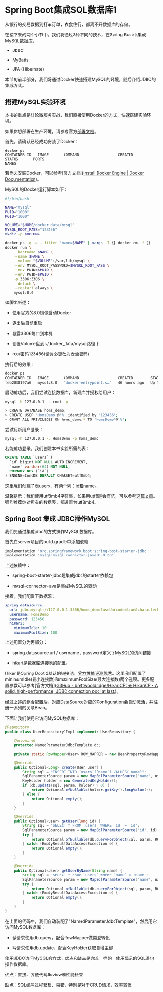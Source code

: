 # Spring Boot集成SQL数据库1

从银行的交易数据到打车订单，衣食住行，都离不开数据库的存储。

在接下来的两个小节中，我们将通过3种不同的技术，在Spring Boot中集成MySQL数据库。

- JDBC

- MyBatis

- JPA (Hibernate)

本节的前半部分，我们将通过Docker快速搭建MySQL的环境，随后介绍JDBC的集成方式。

## 搭建MySQL实验环境

本书的重点是讨论微服务实战，我们直接使用Docker的方式，快速搭建实验环境。

如果你想部署在生产环境，请参考官方[部署文档](https://dev.mysql.com/doc/mysql-installation-excerpt/8.0/en/linux-installation.html)。

首先，请确认已经成功安装了Docker：

```shell
docker ps 
CONTAINER ID   IMAGE       COMMAND                  CREATED        STATUS       PORTS                                                  NAMES
```

若尚未安装Docker，可以参考[官方文档]([Install Docker Engine | Docker Documentation](https://docs.docker.com/engine/install/))。

MySQL的Docker运行脚本如下：

```bash
#!/bin/bash

NAME="mysql"
PUID="1000"
PGID="1000"

VOLUME="$HOME/docker_data/mysql"
MYSQL_ROOT_PASS="123456"
mkdir -p $VOLUME 

docker ps -q -a --filter "name=$NAME" | xargs -I {} docker rm -f {}
docker run \
    --hostname $NAME \
    --name $NAME \
    --volume "$VOLUME":/var/lib/mysql \
    --env MYSQL_ROOT_PASSWORD=$MYSQL_ROOT_PASS \
    --env PUID=$PUID \
    --env PGID=$PGID \
    -p 3306:3306 \
    --detach \
    --restart always \
    mysql:8.0
```

如脚本所述：

- 使用官方的8.0镜像启动Docker

- 退出后自动重启

- 暴露3306端口到本机

- 设置Volume盘到~/docker_data/mysql路径下

- root密码123456(请务必更改为安全密码)

执行后的效果：

```bash
docker ps
CONTAINER ID   IMAGE       COMMAND                  CREATED        STATUS       PORTS                                                  NAMES
feb2838197a6   mysql:8.0   "docker-entrypoint.s…"   46 hours ago   Up 7 hours   0.0.0.0:3306->3306/tcp, :::3306->3306/tcp, 33060/tcp   mysql
```

启动成功后，我们尝试连接数据库，新建库并授权给用户：

```bash
mysql -h 127.0.0.1 -u root -p

> CREATE DATABASE homs_demo;
> CREATE USER 'HomsDemo'@'%' identified by '123456';
> GRANT ALL PRIVILEGES ON homs_demo.* TO 'HomsDemo'@'%';
```

尝试用新用户登录：

```bash
mysql -h 127.0.0.1 -u HomsDemo -p homs_demo
```

若能成功登录，我们创建本书实验所需的表：

```sql
CREATE TABLE `users` (
  `id` bigint NOT NULL AUTO_INCREMENT,
  `name` varchar(64) NOT NULL,
  PRIMARY KEY (`id`)
) ENGINE=InnoDB DEFAULT CHARSET=utf8mb4;
```

这里我们创建了表users，有两个列：id和name。

温馨提示：我们使用utf8mb4字符集，如果用utf8是会有坑，可以参考[这篇文章]([掘金](https://adamhooper.medium.com/in-mysql-never-use-utf8-use-utf8mb4-11761243e434))。强烈推荐你对所有的数据表，都设置为utf8mb4。

## Spring Boot 集成 JDBC操作MySQL

我们先通过集成jdbc的方式操作MySQL数据库。

首先在server项目的build.gradle中添加依赖

```groovy
implementation 'org.springframework.boot:spring-boot-starter-jdbc'
implementation 'mysql:mysql-connector-java:8.0.20'
```

上述依赖中：

- spring-boot-starter-jdbc是集成jdbc的starter依赖包

- mysql-connector-java是集成MySQL的驱动

接着，我们配置下数据源：

```yaml
spring.datasource:
  url: jdbc:mysql://127.0.0.1:3306/homs_demo?useUnicode=true&characterEncoding=UTF-8&useSSL=false
  username: HomsDemo
  password: 123456
  hikari:
    minimumIdle: 10
    maximumPoolSize: 100
```

上述配置分为两部分：

- spring.datasource.url / username / password定义了MySQL的访问链接

- hikari是数据库连接池的配置。

Hikari是Spring Boot 2默认的链接池，[官方性能评测优秀](https://github.com/brettwooldridge/HikariCP-benchmark)。这里我们配置了minimumIdle(最小连接数)和maximumPoolSize(最大连接数)两个选项。更多配置参数可以参考[官方文档]([GitHub - brettwooldridge/HikariCP: 光 HikariCP・A solid, high-performance, JDBC connection pool at last.](https://github.com/brettwooldridge/HikariCP#gear-configuration-knobs-baby))。

经过上述的组合配置后，对应DataSource对应的Configuration会自动激活，并注册一系列的关联Bean。

下面让我们使用它访问MySQL数据库：

```java
@Repository
public class UserRepository1Impl implements UserRepository {

    @Autowired
    protected NamedParameterJdbcTemplate db;

    private static RowMapper<User> ROW_MAPPER = new BeanPropertyRowMapper<>(User.class);

    @Override
    public Optional<Long> create(User user) {
        String sql = "INSERT INTO `users`(`name`) VALUES(:name)";
        SqlParameterSource param = new MapSqlParameterSource("name", user.getName());
        KeyHolder holder = new GeneratedKeyHolder();
        if (db.update(sql, param, holder) > 0) {
            return Optional.ofNullable(holder.getKey().longValue());
        } else {
            return Optional.empty();
        }
    }

    @Override
    public Optional<User> getUser(long id) {
        String sql = "SELECT * FROM `users` WHERE `id` = :id";
        SqlParameterSource param = new MapSqlParameterSource("id", id);
        try {
            return Optional.ofNullable(db.queryForObject(sql, param, ROW_MAPPER));
        } catch (EmptyResultDataAccessException e) {
            return Optional.empty();
        }
    }

    @Override
    public Optional<User> getUserByName(String name) {
        String sql = "SELECT * FROM `users` WHERE `name` = :name";
        SqlParameterSource param = new MapSqlParameterSource("name", name);
        try {
            return Optional.ofNullable(db.queryForObject(sql, param, ROW_MAPPER));
        } catch (EmptyResultDataAccessException e) {
            return Optional.empty();
        }
    }
}
```

在上面的代码中，我们自动装配了"NamedParameterJdbcTemplate"，然后用它访问MySQL数据库：

- 读请求使用db.query，配合RowMapper做类型转化

- 写请求使用db.update，配合KeyHolder获取自增主键

使用JDBC访问MySQL的方式，优点和缺点是完全一样的：使用显示的SQL语句操作数据库。

优点：直接、方便代码Review和性能检查

缺点：SQL编写过程繁琐、易错，特别是对于CRUD请求，效率较低

